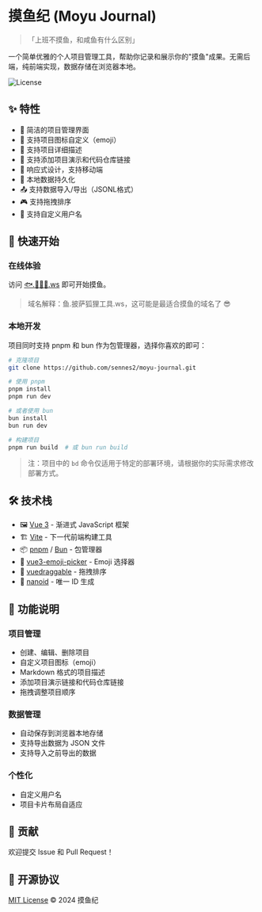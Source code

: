 # 摸鱼纪 (Moyu Journal)

> 「上班不摸鱼，和咸鱼有什么区别」

一个简单优雅的个人项目管理工具，帮助你记录和展示你的"摸鱼"成果。无需后端，纯前端实现，数据存储在浏览器本地。

![License](https://img.shields.io/github/license/sennes2/moyu-journal)

## ✨ 特性

- 🎯 简洁的项目管理界面
- 🎨 支持项目图标自定义（emoji）
- 📝 支持项目详细描述
- 🔗 支持添加项目演示和代码仓库链接
- 📱 响应式设计，支持移动端
- 💾 本地数据持久化
- 📤 支持数据导入/导出（JSONL格式）
- 🎮 支持拖拽排序
- 👤 支持自定义用户名

## 🚀 快速开始

### 在线体验

访问 [🐟.🍕🦊🔧.ws](https://🐟.🍕🦊🔧.ws) 即可开始摸鱼。

> 域名解释：鱼.披萨狐狸工具.ws，这可能是最适合摸鱼的域名了 😎

### 本地开发

项目同时支持 pnpm 和 bun 作为包管理器，选择你喜欢的即可：

```bash
# 克隆项目
git clone https://github.com/sennes2/moyu-journal.git

# 使用 pnpm
pnpm install
pnpm run dev

# 或者使用 bun
bun install
bun run dev

# 构建项目
pnpm run build  # 或 bun run build
```

> 注：项目中的 `bd` 命令仅适用于特定的部署环境，请根据你的实际需求修改部署方式。

## 🛠️ 技术栈

- 🖼️ [Vue 3](https://vuejs.org/) - 渐进式 JavaScript 框架
- 🏗️ [Vite](https://vitejs.dev/) - 下一代前端构建工具
- 📦 [pnpm](https://pnpm.io/) / [Bun](https://bun.sh/) - 包管理器
- 🎨 [vue3-emoji-picker](https://github.com/wobsoriano/vue3-emoji-picker) - Emoji 选择器
- 🎯 [vuedraggable](https://github.com/SortableJS/Vue.Draggable) - 拖拽排序
- 🔑 [nanoid](https://github.com/ai/nanoid) - 唯一 ID 生成

## 📝 功能说明

### 项目管理
- 创建、编辑、删除项目
- 自定义项目图标（emoji）
- Markdown 格式的项目描述
- 添加项目演示链接和代码仓库链接
- 拖拽调整项目顺序

### 数据管理
- 自动保存到浏览器本地存储
- 支持导出数据为 JSON 文件
- 支持导入之前导出的数据

### 个性化
- 自定义用户名
- 项目卡片布局自适应

## 🤝 贡献

欢迎提交 Issue 和 Pull Request！

## 📄 开源协议

[MIT License](LICENSE) © 2024 摸鱼纪
